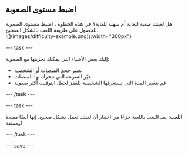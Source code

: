 ## اضبط مستوى الصعوبة

<div style="display: flex; flex-wrap: wrap">
<div style="flex-basis: 200px; flex-grow: 1; margin-right: 15px;">
هل لعبتك صعبة للغاية أم سهلة للغاية؟ في هذه الخطوة ، اضبط مستوى الصعوبة للحصول على طريقة اللعب بالشكل الصحيح. 
</div>
<div>
![](images/difficulty-example.png){:width="300px"}
</div>
</div>

--- task ---

إليك بعض الأشياء التي يمكنك تجربتها مع الصعوبة:

+ تغيير حجم المنصات أو الشخصية
+ غيّر السرعة التي تتحرك بها المنصات
+ قم بتغيير المدة التي تستغرقها الشخصية للقفز لجعل التوقيت أكثر صعوبة

--- /task ---

--- task ---

**اللعب:** يعد اللعب باللعبة جزءًا من اختبار أن لعبتك تعمل بشكل صحيح. إنها أيضًا مفيدة وممتعة!

--- /task ---

--- save ---
